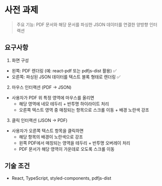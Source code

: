 # 사전 과제

> 주요 기능: PDF 문서와 해당 문서를 파싱한 JSON 데이터를 연결한 양방향 인터랙션

## 요구사항

1. 화면 구성

- 왼쪽: PDF 렌더링 (예: react-pdf 또는 pdfjs-dist 활용) ✅
- 오른쪽: 파싱된 JSON 데이터를 텍스트 블록 형태로 렌더링 ✅

2. 마우스 인터랙션 (PDF → JSON)

- 사용자가 PDF 위 특정 영역에 마우스를 올리면
    - 해당 영역에 네모 테두리 + 반투명 하이라이트 처리
    - 오른쪽 텍스트 영역 중 매칭되는 항목으로 스크롤 이동 + 배경 노란색 강조

3. 클릭 인터랙션 (JSON → PDF)

- 사용자가 오른쪽 텍스트 항목을 클릭하면
    - 해당 항목의 배경이 노란색으로 강조
    - 왼쪽 PDF에서 매칭되는 영역을 테두리 + 반투명 오버레이 처리
    - PDF 문서가 해당 영역이 가운데로 오도록 스크롤 이동

## 기술 조건

- React, TypeScript, styled-components, pdfjs-dist
